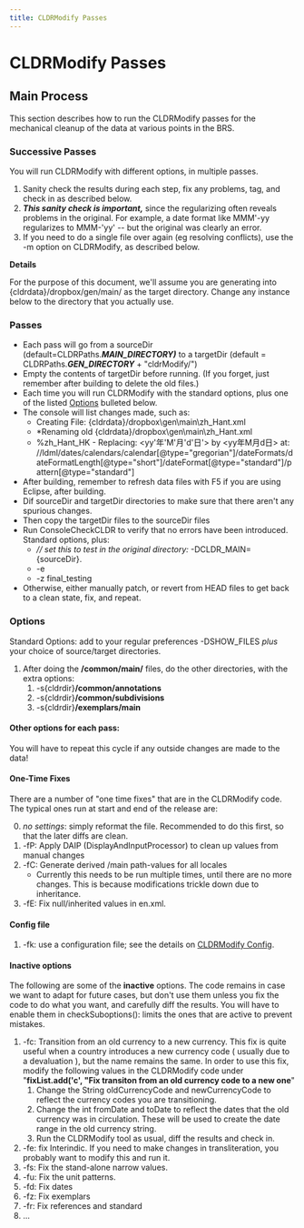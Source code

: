```yaml
---
title: CLDRModify Passes
---
```


# CLDRModify Passes

## Main Process

This section describes how to run the CLDRModify passes for the mechanical cleanup of the data at various points in the BRS.

### Successive Passes

You will run CLDRModify with different options, in multiple passes.

   1. Sanity check the results during each step, fix any problems, tag, and check in as described below.  
   1. ***This sanity check is important,*** since the regularizing often reveals problems in the original. For example, a date format like MMM'-yy regularizes to MMM-'yy' \-- but the original was clearly an error.
   1. If you need to do a single file over again (eg resolving conflicts), use the \-m option on CLDRModify, as described below.

**Details**

For the purpose of this document, we'll assume you are generating into {cldrdata}/dropbox/gen/main/ as the target directory. Change any instance below to the directory that you actually use.

### Passes

  * Each pass will go from a sourceDir (default=CLDRPaths.***MAIN\_DIRECTORY)*** to a targetDir (default \= CLDRPaths.***GEN\_DIRECTORY*** \+ "cldrModify/")  
  * Empty the contents of targetDir before running.  (If you forget, just remember after building to delete the old files.)
  * Each time you will run CLDRModify with the standard options, plus one of the listed [Options](#options) bulleted below.
  * The console will list changes made, such as:  
     * Creating File: {cldrdata}/dropbox\\gen\\main\\zh\_Hant.xml  
     * \*Renaming old {cldrdata}/dropbox\\gen\\main\\zh\_Hant.xml  
     * %zh\_Hant\_HK    \-    Replacing: \<yy'年'M'月'd'日'\>    by \<yy年M月d日\>     at: //ldml/dates/calendars/calendar\[@type="gregorian"\]/dateFormats/dateFormatLength\[@type="short"\]/dateFormat\[@type="standard"\]/pattern\[@type="standard"\]  
  * After building, remember to refresh data files with F5 if you are using Eclipse, after building.  
  * Dif sourceDir and targetDir directories to make sure that there aren't any spurious changes.  
  * Then copy the targetDir files to the sourceDir files  
  * Run ConsoleCheckCLDR to verify that no errors have been introduced. Standard options, plus:  
    * *// set this to test in the original directory:* \-DCLDR\_MAIN={sourceDir}.  
    * \-e  
    * \-z final\_testing  
  * Otherwise, either manually patch, or revert from HEAD files to get back to a clean state, fix, and repeat.

### Options

Standard Options: add to your regular preferences \-DSHOW\_FILES *plus* your choice of source/target directories.

1. After doing the **/common/main/** files, do the other directories, with the extra options:  
   1. \-s{cldrdir}**/common/annotations**
   1. \-s{cldrdir}**/common/subdivisions** 
   1. \-s{cldrdir}**/exemplars/main**

#### Other options for each pass:  

You will have to repeat this cycle if any outside changes are made to the data\!

#### One-Time Fixes

There are a number of "one time fixes" that are in the CLDRModify code. The typical ones run at start and end of the release are:

0. _no settings_: simply reformat the file. Recommended to do this first, so that the later diffs are clean.
1. \-fP: Apply DAIP (DisplayAndInputProcessor) to clean up values from manual changes
2. \-fC: Generate derived /main path-values for all locales
    * Currently this needs to be run multiple times, until there are no more changes. This is because modifications trickle down due to inheritance.
3. \-fE: Fix null/inherited values in en.xml.

#### Config file
1. \-fk: use a configuration file; see the details on [CLDRModify Config](cldrmodify-using-config-file).

#### Inactive options
The following are some of the **inactive** options. The code remains in case we want to adapt for future cases, but don't use them unless you fix the code to do what you want, and carefully diff the results. You will have to enable them in checkSuboptions(): limits the ones that are active to prevent mistakes.

1. \-fc: Transition from an old currency to a new currency.  This fix is quite useful when a country introduces a new currency code ( usually due to a devaluation ), but the name remains the same.  In order to use this fix, modify the following values in the CLDRModify code under "**fixList.add('c', "Fix transiton from an old currency code to a new one**"
    1. Change the String oldCurrencyCode and newCurrencyCode to reflect the currency codes you are transitioning.  
    2. Change the int fromDate and toDate to reflect the dates that the old currency was in circulation.
These will be used to create the date range in the old currency string.  
      4. Run the CLDRModify tool as usual, diff the results and check in.
2. \-fe: fix Interindic. If you need to make changes in transliteration, you probably want to modify this and run it.  
4. \-fs: Fix the stand-alone narrow values.  
5. \-fu: Fix the unit patterns.  
6. \-fd: Fix dates  
7. \-fz: Fix exemplars  
8. \-fr: Fix references and standard
9. ...
